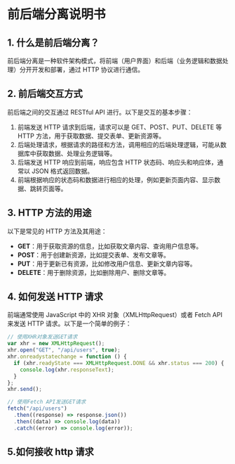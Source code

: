 # 前后端分离说明书

## 1. 什么是前后端分离？

前后端分离是一种软件架构模式，将前端（用户界面）和后端（业务逻辑和数据处理）分开开发和部署，通过 HTTP 协议进行通信。

## 2. 前后端交互方式

前后端之间的交互通过 RESTful API 进行。以下是交互的基本步骤：

1. 前端发送 HTTP 请求到后端，请求可以是 GET、POST、PUT、DELETE 等 HTTP 方法，用于获取数据、提交表单、更新资源等。
2. 后端处理请求，根据请求的路径和方法，调用相应的后端处理逻辑，可能从数据库中获取数据、处理业务逻辑等。
3. 后端发送 HTTP 响应到前端，响应包含 HTTP 状态码、响应头和响应体，通常以 JSON 格式返回数据。
4. 前端根据响应的状态码和数据进行相应的处理，例如更新页面内容、显示数据、跳转页面等。

## 3. HTTP 方法的用途

以下是常见的 HTTP 方法及其用途：

- **GET**：用于获取资源的信息，比如获取文章内容、查询用户信息等。
- **POST**：用于创建新资源，比如提交表单、发布文章等。
- **PUT**：用于更新已有资源，比如修改用户信息、更新文章内容等。
- **DELETE**：用于删除资源，比如删除用户、删除文章等。

## 4. 如何发送 HTTP 请求

前端通常使用 JavaScript 中的 XHR 对象（XMLHttpRequest）或者 Fetch API 来发送 HTTP 请求。以下是一个简单的例子：

```javascript
// 使用XHR对象发送GET请求
var xhr = new XMLHttpRequest();
xhr.open("GET", "/api/users", true);
xhr.onreadystatechange = function () {
  if (xhr.readyState === XMLHttpRequest.DONE && xhr.status === 200) {
    console.log(xhr.responseText);
  }
};
xhr.send();

// 使用Fetch API发送GET请求
fetch("/api/users")
  .then((response) => response.json())
  .then((data) => console.log(data))
  .catch((error) => console.log(error));
```

## 5.如何接收 http 请求
